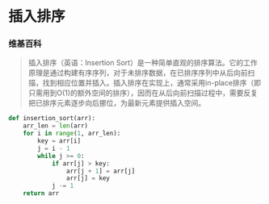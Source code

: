 # 插入排序

### 维基百科
> 插入排序（英语：Insertion Sort）是一种简单直观的排序算法。它的工作原理是通过构建有序序列，对于未排序数据，在已排序序列中从后向前扫描，找到相应位置并插入。插入排序在实现上，通常采用in-place排序（即只需用到O(1)的额外空间的排序），因而在从后向前扫描过程中，需要反复把已排序元素逐步向后挪位，为最新元素提供插入空间。

```python
def insertion_sort(arr):
    arr_len = len(arr)
    for i in range(1, arr_len):
        key = arr[i]
        j = i - 1
        while j >= 0:
            if arr[j] > key:
                arr[j + 1] = arr[j]
                arr[j] = key
            j -= 1
    return arr
```
